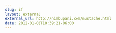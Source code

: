 ```yaml
---
slug: if
layout: external
external_url: http://nimbupani.com/mustache.html
date: 2012-01-02T10:39:21-06:00
---
```

